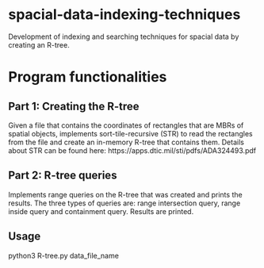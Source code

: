 # spacial-data-indexing-techniques
Development of indexing and searching techniques for spacial data by creating an R-tree.
<br>
<h1>Program functionalities</h1>

<p><h2>Part 1: Creating the R-tree</h2>
Given a file that contains the coordinates of rectangles that are MBRs of spatial objects, implements sort-tile-recursive (STR) to read the rectangles from the file and create an in-memory R-tree that contains them. Details about STR can be found here: <a>https://apps.dtic.mil/sti/pdfs/ADA324493.pdf</a> 
</p>

<p><h2>Part 2: R-tree queries</h2>
Implements range queries on the R-tree that was created and prints the results. The three types of queries are: range intersection query, range inside query and containment query. Results are printed.
</p>

<p><h2>Usage</h2>
python3 R-tree.py data_file_name
</p>
